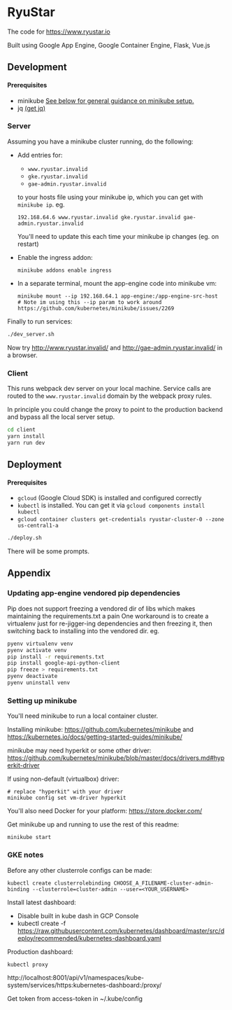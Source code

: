 # RyuStar

The code for https://www.ryustar.io

Built using Google App Engine, Google Container Engine, Flask, Vue.js

## Development

#### Prerequisites
- minikube [See below for general guidance on minikube setup.](#setting-up-minikube)
- jq [(get jq)](https://stedolan.github.io/jq/download/)

### Server
Assuming you have a minikube cluster running, do the following:
- Add entries for:
  - `www.ryustar.invalid`
  - `gke.ryustar.invalid`
  - `gae-admin.ryustar.invalid`

  to your hosts file using your minikube ip, which you can get with `minikube ip`. eg.

      192.168.64.6 www.ryustar.invalid gke.ryustar.invalid gae-admin.ryustar.invalid

  You'll need to update this each time your minikube ip changes (eg. on restart)
- Enable the ingress addon:

      minikube addons enable ingress

- In a separate terminal, mount the app-engine code into minikube vm:

      minikube mount --ip 192.168.64.1 app-engine:/app-engine-src-host
      # Note im using this --ip param to work around https://github.com/kubernetes/minikube/issues/2269


Finally to run services:
``` bash
./dev_server.sh
```
Now try http://www.ryustar.invalid/ and http://gae-admin.ryustar.invalid/ in a browser.

### Client

This runs webpack dev server on your local machine.
Service calls are routed to the `www.ryustar.invalid` domain by the webpack proxy rules.

In principle you could change the proxy to point to the production backend and bypass all the local server setup.

``` bash
cd client
yarn install
yarn run dev
```

## Deployment
#### Prerequisites
- `gcloud` (Google Cloud SDK) is installed and configured correctly
- `kubectl` is installed. You can get it via `gcloud components install kubectl`
- `gcloud container clusters get-credentials ryustar-cluster-0 --zone us-central1-a`

``` bash
./deploy.sh
```
There will be some prompts.

## Appendix

### Updating app-engine vendored pip dependencies
Pip does not support freezing a vendored dir of libs which makes maintaining the requirements.txt a pain
One workaround is to create a virtualenv just for re-jigger-ing dependencies and then freezing it,
then switching back to installing into the vendored dir. eg.
```bash
pyenv virtualenv venv
pyenv activate venv
pip install -r requirements.txt
pip install google-api-python-client
pip freeze > requirements.txt
pyenv deactivate
pyenv uninstall venv
```

### Setting up minikube
You'll need minikube to run a local container cluster.

Installing minikube: https://github.com/kubernetes/minikube and https://kubernetes.io/docs/getting-started-guides/minikube/

minikube may need hyperkit or some other driver: https://github.com/kubernetes/minikube/blob/master/docs/drivers.md#hyperkit-driver

If using non-default (virtualbox) driver:

    # replace "hyperkit" with your driver
    minikube config set vm-driver hyperkit

You'll also need Docker for your platform: https://store.docker.com/

Get minikube up and running to use the rest of this readme:

    minikube start

### GKE notes
Before any other clusterrole configs can be made:

    kubectl create clusterrolebinding CHOOSE_A_FILENAME-cluster-admin-binding --clusterrole=cluster-admin --user=<YOUR_USERNAME>

Install latest dashboard:
- Disable built in kube dash in GCP Console
- kubectl create -f https://raw.githubusercontent.com/kubernetes/dashboard/master/src/deploy/recommended/kubernetes-dashboard.yaml

Production dashboard:

    kubectl proxy

http://localhost:8001/api/v1/namespaces/kube-system/services/https:kubernetes-dashboard:/proxy/

Get token from access-token in ~/.kube/config

